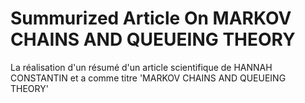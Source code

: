 # Summurized Article On MARKOV CHAINS AND QUEUEING THEORY
La  réalisation d'un résumé d'un article scientifique de HANNAH CONSTANTIN et a comme titre 'MARKOV CHAINS AND QUEUEING THEORY' 
